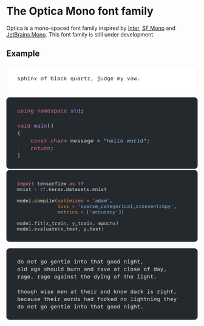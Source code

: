 # The Optica Mono font family



Optica is a mono-spaced font family inspired by [Inter](https://rsms.me/inter/), [SF Mono](https://developer.apple.com/fonts/) and [JetBrains Mono](https://www.jetbrains.com/lp/mono/). This font family is still under development.



## Example

![26-letters](assets/alphabets-example.svg)

![code-text](assets/code-example.svg)
![code-text](assets/code-example-2.svg)

![plain-text](assets/plain-text-example.svg)

